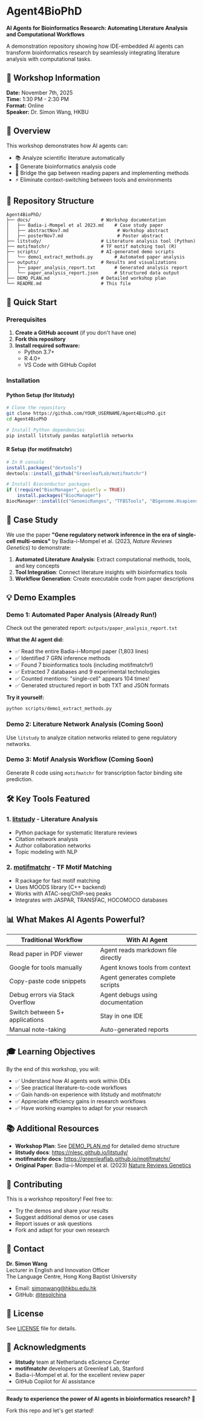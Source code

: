 # Agent4BioPhD

**AI Agents for Bioinformatics Research: Automating Literature Analysis and Computational Workflows**

A demonstration repository showing how IDE-embedded AI agents can transform bioinformatics research by seamlessly integrating literature analysis with computational tasks.

## 📅 Workshop Information

**Date:** November 7th, 2025  
**Time:** 1:30 PM - 2:30 PM  
**Format:** Online  
**Speaker:** Dr. Simon Wang, HKBU

## 🎯 Overview

This workshop demonstrates how AI agents can:
- 📚 Analyze scientific literature automatically
- 🧬 Generate bioinformatics analysis code
- 🔗 Bridge the gap between reading papers and implementing methods
- ⚡ Eliminate context-switching between tools and environments

## 📁 Repository Structure

```
Agent4BioPhD/
├── docs/                          # Workshop documentation
│   ├── Badia-i-Mompel et al 2023.md    # Case study paper
│   ├── abstractNov7.md                  # Workshop abstract
│   ├── posterNov7.md                    # Poster abstract
├── litstudy/                      # Literature analysis tool (Python)
├── motifmatchr/                   # TF motif matching tool (R)
├── scripts/                       # AI-generated demo scripts
│   └── demo1_extract_methods.py        # Automated paper analysis
├── outputs/                       # Results and visualizations
│   ├── paper_analysis_report.txt       # Generated analysis report
│   └── paper_analysis_report.json      # Structured data output
├── DEMO_PLAN.md                   # Detailed workshop plan
└── README.md                      # This file
```

## 🚀 Quick Start

### Prerequisites

1. **Create a GitHub account** (if you don't have one)
2. **Fork this repository**
3. **Install required software:**
   - Python 3.7+
   - R 4.0+
   - VS Code with GitHub Copilot

### Installation

#### Python Setup (for litstudy)
```bash
# Clone the repository
git clone https://github.com/YOUR_USERNAME/Agent4BioPhD.git
cd Agent4BioPhD

# Install Python dependencies
pip install litstudy pandas matplotlib networkx
```

#### R Setup (for motifmatchr)
```r
# In R console
install.packages("devtools")
devtools::install_github("GreenleafLab/motifmatchr")

# Install Bioconductor packages
if (!require("BiocManager", quietly = TRUE))
    install.packages("BiocManager")
BiocManager::install(c("GenomicRanges", "TFBSTools", "BSgenome.Hsapiens.UCSC.hg19"))
```

## 🔬 Case Study

We use the paper **"Gene regulatory network inference in the era of single-cell multi-omics"** by Badia-i-Mompel et al. (2023, *Nature Reviews Genetics*) to demonstrate:

1. **Automated Literature Analysis**: Extract computational methods, tools, and key concepts
2. **Tool Integration**: Connect literature insights with bioinformatics tools
3. **Workflow Generation**: Create executable code from paper descriptions

## 💡 Demo Examples

### Demo 1: Automated Paper Analysis (Already Run!)

Check out the generated report: `outputs/paper_analysis_report.txt`

**What the AI agent did:**
- ✅ Read the entire Badia-i-Mompel paper (1,803 lines)
- ✅ Identified 7 GRN inference methods
- ✅ Found 7 bioinformatics tools (including motifmatchr!)
- ✅ Extracted 7 databases and 9 experimental technologies
- ✅ Counted mentions: "single-cell" appears 104 times!
- ✅ Generated structured report in both TXT and JSON formats

**Try it yourself:**
```bash
python scripts/demo1_extract_methods.py
```

### Demo 2: Literature Network Analysis (Coming Soon)
Use `litstudy` to analyze citation networks related to gene regulatory networks.

### Demo 3: Motif Analysis Workflow (Coming Soon)
Generate R code using `motifmatchr` for transcription factor binding site prediction.

## 🛠️ Key Tools Featured

### 1. [litstudy](https://github.com/NLeSC/litstudy) - Literature Analysis
- Python package for systematic literature reviews
- Citation network analysis
- Author collaboration networks
- Topic modeling with NLP

### 2. [motifmatchr](https://github.com/GreenleafLab/motifmatchr) - TF Motif Matching
- R package for fast motif matching
- Uses MOODS library (C++ backend)
- Works with ATAC-seq/ChIP-seq peaks
- Integrates with JASPAR, TRANSFAC, HOCOMOCO databases

## 📊 What Makes AI Agents Powerful?

| Traditional Workflow | With AI Agent |
|---------------------|---------------|
| Read paper in PDF viewer | Agent reads markdown file directly |
| Google for tools manually | Agent knows tools from context |
| Copy-paste code snippets | Agent generates complete scripts |
| Debug errors via Stack Overflow | Agent debugs using documentation |
| Switch between 5+ applications | Stay in one IDE |
| Manual note-taking | Auto-generated reports |

## 🎓 Learning Objectives

By the end of this workshop, you will:
- ✅ Understand how AI agents work within IDEs
- ✅ See practical literature-to-code workflows
- ✅ Gain hands-on experience with litstudy and motifmatchr
- ✅ Appreciate efficiency gains in research workflows
- ✅ Have working examples to adapt for your research

## 📚 Additional Resources

- **Workshop Plan**: See [DEMO_PLAN.md](DEMO_PLAN.md) for detailed demo structure
- **litstudy docs**: https://nlesc.github.io/litstudy/
- **motifmatchr docs**: https://greenleaflab.github.io/motifmatchr/
- **Original Paper**: Badia-i-Mompel et al. (2023) [Nature Reviews Genetics](https://www.nature.com/articles/s41576-023-00618-5)

## 🤝 Contributing

This is a workshop repository! Feel free to:
- Try the demos and share your results
- Suggest additional demos or use cases
- Report issues or ask questions
- Fork and adapt for your own research

## 📧 Contact

**Dr. Simon Wang**  
Lecturer in English and Innovation Officer  
The Language Centre, Hong Kong Baptist University

- Email: simonwang@hkbu.edu.hk
- GitHub: [@tesolchina](https://github.com/tesolchina)

## 📄 License

See [LICENSE](LICENSE) file for details.

## 🙏 Acknowledgments

- **litstudy** team at Netherlands eScience Center
- **motifmatchr** developers at Greenleaf Lab, Stanford
- Badia-i-Mompel et al. for the excellent review paper
- GitHub Copilot for AI assistance

---

**Ready to experience the power of AI agents in bioinformatics research?** 🚀

Fork this repo and let's get started! 
